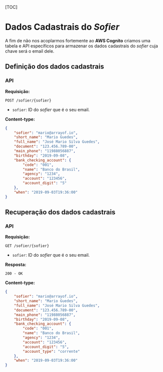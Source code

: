 [TOC]

# Dados Cadastrais do _Sofier_

A fim de não nos acoplarmos fortemente ao **AWS Cognito** criamos uma tabela e API específicos para armazenar os dados cadastrais do *sofier* cuja chave será o email dele.



## Definição dos dados cadastrais



### API

**Requisição:**

`POST /sofier/{sofier}`

- `sofier`: ID do *sofier* que é o seu email.



**Content-type:**

```json
{
    "sofier": "mario@arrayof.io",
    "short_name": "Mario Guedes",
    "full_name": "José Mario Silva Guedes",
    "document": "123.456.789-00",
    "main_phone": "11988056887",
    "birthday": "2019-09-08",
    "bank_checking_account": {
		"code": "001",
        "name": "Banco do Brasil",
        "agency": "1234",
        "account": "123456",
        "account_digit": "5"
    },
    "when": "2019-09-03T19:36:00" 
}
```



## Recuperação dos dados cadastrais



### API



**Requisição:**

`GET /sofier/{sofier}`

- `sofier`: ID do *sofier* que é o seu email.



**Resposta:**

`200 - OK`

**Content-type:**

```json
{
    "sofier": "mario@arrayof.io",
    "short_name": "Mario Guedes",
    "full_name": "José Mario Silva Guedes",
    "document": "123.456.789-00",
    "main_phone": "11988056887",
    "birthday": "2019-09-08",
    "bank_checking_account": {
		"code": "001",
        "name": "Banco do Brasil",
        "agency": "1234",
        "account": "123456",
        "account_digit": "5",
        "account_type": "corrente"
    },
    "when": "2019-09-03T19:36:00" 
}
```

